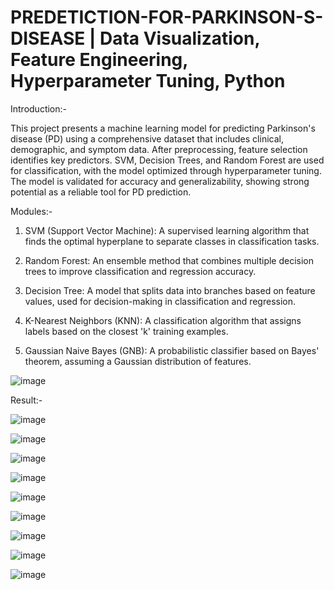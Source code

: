 # PREDETICTION-FOR-PARKINSON-S-DISEASE | Data Visualization, Feature Engineering, Hyperparameter Tuning, Python 

Introduction:-

This project presents a machine learning model for predicting Parkinson's disease (PD) using a comprehensive dataset that includes clinical, demographic, and symptom data. After preprocessing, feature selection identifies key predictors. SVM, Decision Trees, and Random Forest are used for classification, with the model optimized through hyperparameter tuning. The model is validated for accuracy and generalizability, showing strong potential as a reliable tool for PD prediction. 

Modules:-

1. SVM (Support Vector Machine): A supervised learning algorithm that finds the optimal hyperplane to separate classes in classification tasks.

2. Random Forest: An ensemble method that combines multiple decision trees to improve classification and regression accuracy.

3. Decision Tree: A model that splits data into branches based on feature values, used for decision-making in classification and regression.

4. K-Nearest Neighbors (KNN): A classification algorithm that assigns labels based on the closest 'k' training examples.

5. Gaussian Naive Bayes (GNB): A probabilistic classifier based on Bayes' theorem, assuming a Gaussian distribution of features.

![image](https://github.com/rutbala/PREDETICTION-FOR-PARKINSON-S-DISEASE/assets/165860969/4a578318-bd94-4b22-95c0-e07bb4e89687)

Result:- 

![image](https://github.com/rutbala/PREDETICTION-FOR-PARKINSON-S-DISEASE/assets/165860969/4e7cd790-bd05-4ef8-9f7b-13c62d1dfb7a)

![image](https://github.com/rutbala/PREDETICTION-FOR-PARKINSON-S-DISEASE/assets/165860969/5c05a50b-691d-43b2-9766-28c11e2ec734)

![image](https://github.com/rutbala/PREDETICTION-FOR-PARKINSON-S-DISEASE/assets/165860969/3fd05e3c-ba31-4df4-b2f7-6b2221cdecf9)

![image](https://github.com/rutbala/PREDETICTION-FOR-PARKINSON-S-DISEASE/assets/165860969/21a5dbc9-dc35-48e5-8431-3dd9381ee08b)

![image](https://github.com/rutbala/PREDETICTION-FOR-PARKINSON-S-DISEASE/assets/165860969/ca328292-6b65-4112-b8c6-94a845983fac)

![image](https://github.com/rutbala/PREDETICTION-FOR-PARKINSON-S-DISEASE/assets/165860969/b8a475f7-35d5-4594-964a-7d98a644d744)

![image](https://github.com/rutbala/PREDETICTION-FOR-PARKINSON-S-DISEASE/assets/165860969/7da742b5-8771-498e-aaf9-364dbe9befeb)

![image](https://github.com/rutbala/PREDETICTION-FOR-PARKINSON-S-DISEASE/assets/165860969/c9a62ffc-183f-49c2-bbcb-97485c9aa3ff)

![image](https://github.com/rutbala/PREDETICTION-FOR-PARKINSON-S-DISEASE/assets/165860969/726afc24-bc4e-49bb-9b70-5b0a324ce037)









